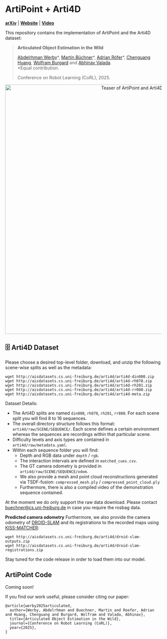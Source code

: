 # ArtiPoint + Arti4D
[**arXiv**](https://arxiv.org/abs/2509.01708) | [**Website**](https://artipoint.cs.uni-freiburg.de/) | [**Video**](https://youtu.be/uhd571Una-g?si=a4uO2oKJE2m8htH-)

This repository contains the implementation of ArtiPoint and the Arti4D dataset:
> **Articulated Object Estimation in the Wild**
>
> [Abdelrhman Werby]()&ast;, [Martin Büchner](https://rl.uni-freiburg.de/people/buechner)&ast;, [Adrian Röfer](https://rl.uni-freiburg.de/people/roefer)&ast;, [Chenguang Huang](https://www.utn.de/person/chenguang-huang/), [Wolfram Burgard](https://www.utn.de/person/wolfram-burgard-2/) and [Abhinav Valada](https://rl.uni-freiburg.de/people/valada). <br>
> &ast;Equal contribution. <br> 
>
> Conference on Robot Learning (CoRL), 2025.

<p align="center">
  <img src="./assets/artipoint-teaser.png" alt="Teaser of ArtiPoint and Arti4D" width="800" />
</p>



## 🗄️  Arti4D Dataset

Please choose a desired top-level folder, download, and unzip the following scene-wise splits as well as the metadata:
```
wget http://aisdatasets.cs.uni-freiburg.de/arti4d/arti4d-din080.zip
wget http://aisdatasets.cs.uni-freiburg.de/arti4d/arti4d-rh078.zip
wget http://aisdatasets.cs.uni-freiburg.de/arti4d/arti4d-rh201.zip
wget http://aisdatasets.cs.uni-freiburg.de/arti4d/arti4d-rr080.zip
wget http://aisdatasets.cs.uni-freiburg.de/arti4d/arti4d-meta.zip
```

Dataset Details:
- The Arti4D splits are named `din080`, `rh078`, `rh201`, `rr080`. For  each scene split you will find 8 to 16 sequences.
- The overall directory structure follows this format: `arti4d/raw/SCENE/SEQUENCE/`. Each scene defines a certain environment whereas the sequences are recordings within that particular scene.
- Difficulty levels and axis types  are contained in `arti4d/raw/metadata.yaml`.
- Within each sequence folder you will find:
    - Depth and RGB data under `depth` / `rgb`.
    - The interaction intervals are defined in `matched_cues.csv`.
    - The GT camera odometry is provided in `arti4d/raw/SCENE/SEQUENCE/odom`.
    - We also provide a mesh and point cloud reconstructions generated via TSDF-fusion: `compressed_mesh.ply` / `compressed_point_cloud.ply`
    - Furthermore, there is also a compiled video of the demonstration sequence contained.

At the moment we do only support the raw data download. Please contact [buechner@cs.uni-freiburg.de](mailto:buechner@cs.uni-freiburg.de) in case you require the rosbag data.

**Predicted camera odometry**
Furthermore, we also provide the camera odometry of [DROID-SLAM](https://github.com/princeton-vl/DROID-SLAM) and its registrations to the recorded maps using [KISS-MATCHER](https://github.com/MIT-SPARK/KISS-Matcher):
```
wget http://aisdatasets.cs.uni-freiburg.de/arti4d/droid-slam-outputs.zip
wget http://aisdatasets.cs.uni-freiburg.de/arti4d/droid-slam-registrations.zip
```
Stay tuned for the code release in order to load them into our model.


## ArtiPoint Code
Coming soon!



If you find our work useful, please consider citing our paper:
```
@article{werby2025articulated,
  author={Werby, Abdelrhman and Buechner, Martin and Roefer, Adrian and Huang, Chenguang and Burgard, Wolfram and Valada, Abhinav},
  title={Articulated Object Estimation in the Wild},
  journal={Conference on Robot Learning (CoRL)},
  year={2025},
}
```
